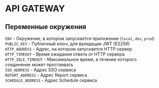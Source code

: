 # API GATEWAY

## Переменные окружения
`ENV` - Окружение, в котором запускается приложение (`local`, `dev`, `prod`)
<br>
`PUBLIC_KEY` - Публичный ключ, для валидации JWT (ES256)
<br>
`HTTP_ADDRESS` - Адрес, на котором запускается HTTP сервер
<br>
`HTTP_TIMEOUT` - Время ожидания ответа от HTTP сервера
<br>
`HTTP_IDLE_TIMEOUT` - Максимальное время, в течение которого соединение может простаивать
<br>
`SSO_ADDRESS` - Адрес SSO сервиса
<br>
`REPORT_ADDRESS` - Адрес Report сервиса
<br>
`SCHEDULE_ADDRESS` - Адрес Schedule сервиса